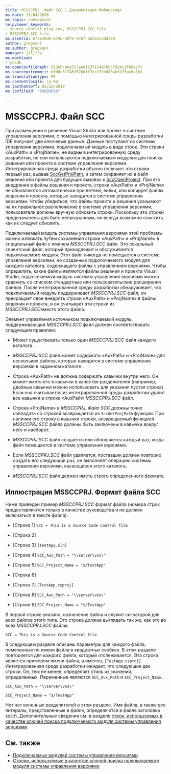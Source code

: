 ```yaml
---
title: MSSCCPRJ. Файл SCC | Документация Майкрософт
ms.date: 11/04/2016
ms.topic: conceptual
helpviewer_keywords:
- source control plug-ins, MSSCCPRJ.SCC file
- MSSCCPRJ.SCC file
ms.assetid: 6f2e39d6-b79d-407e-976f-b62a3cedd378
author: gregvanl
ms.author: gregvanl
manager: jillfra
ms.workload:
- vssdk
ms.openlocfilehash: 05360ca6e557ae0153715497b85792bc2fb6e2fc
ms.sourcegitcommit: b0d8e61745f67bd1f7ecf7fe080a0fe73ac6a181
ms.translationtype: MT
ms.contentlocale: ru-RU
ms.lasthandoff: 02/22/2019
ms.locfileid: "56693039"
---
```

# <a name="mssccprjscc-file"></a>MSSCCPRJ. Файл SCC
При размещении в решение Visual Studio или проект в системе управления версиями, с помощью интегрированной среды разработки IDE получает две ключевые данные. Данные поступают из системы управления версиями, подключаемый модуль в виде строк. Эти строки «AuxPath» и «ProjName», не видны в интегрированную среду разработки, но они используются подключаемым модулем для поиска решения или проекта в системе управления версиями. Интегрированная среда разработки обычно получает эти строки первый раз, вызвав [SccGetProjPath](../extensibility/sccgetprojpath-function.md), и затем сохраняет их в файл решения или проекта для будущих вызовах к [SccOpenProject](../extensibility/sccopenproject-function.md). При его внедрении в файлы решения и проекта, строки «AuxPath» и «ProjName» не обновляются автоматически при ветвей, вилки, или копирует файлы решения и проекта, которые находятся в системе управления версиями. Чтобы убедиться, что файлы проекта и решения указывают на их правильное расположение в системе управления версиями, пользователи должны вручную обновить строки. Поскольку эти строки предназначены для быть непрозрачным, не всегда возможно очистить как их следует обновить.

 Подключаемый модуль системы управления версиями этой проблемы можно избежать путем сохранения строки «AuxPath» и «ProjName» в специальный файл с именем *MSSCCPRJ.SCC* файл. Это локальный клиентский файл, который принадлежит и обслуживается подключаемого модуля. Этот файл никогда не помещается в системе управления версиями, но созданные подключаемого модуля для каждого каталога, содержащего файлы с управлением версиями. Чтобы определить, какие файлы являются файлы решения и проекта Visual Studio, подключаемый модуль системы управления версиями можно сравнить со списком стандартные или пользовательские расширения файлов. После интегрированной среды разработки обнаруживает, что подключаемый модуль поддерживает *MSSCCPRJ.SCC* файл, он прекращает свое внедрять строки «AuxPath» и «ProjName» в файлы решения и проекта, и он считывает эти строки из *MSSCCPRJ.SCC*вместо этого файла.

 Элемент управления источником подключаемый модуль, поддерживающий *MSSCCPRJ.SCC* файл должен соответствовать следующим правилам:

-   Может существовать только один *MSSCCPRJ.SCC* файл каждого каталога.

-   *MSSCCPRJ.SCC* файл может содержать «AuxPath» и «ProjName» для нескольких файлов, которые находятся в системе управления версиями в заданном каталоге.

-   Строка «AuxPath» не должна содержать кавычки внутри него. Он может иметь его в кавычки в качестве разделителей (например, двойные кавычки можно использовать для указания пустая строка). Если она считывается из интегрированной среды разработки удалит все кавычки в строке «AuxPath» *MSSCCPRJ.SCC* файл.

-   Строка «ProjName» в *MSSCCPRJ. Файл SCC* должны точно совпадать со строкой возвращается из `SccGetProjPath` функции. При наличии его строку в кавычки строки, возвращаемый функцией *MSSCCPRJ.SCC* файла должны быть заключены в кавычки вокруг него и наоборот.

-   *MSSCCPRJ.SCC* файл создается или обновляется каждый раз, когда файл помещается в системе управления версиями.

-   Если *MSSCCPRJ.SCC* файл удаляется, поставщик должен повторно создать его следующий раз, он выполняет операцию системы управления версиями, касающиеся этого каталога.

-   *MSSCCPRJ.SCC* файл должен иметь строго определенного формата.

## <a name="an-illustration-of-the-mssccprjscc-file-format"></a>Иллюстрация MSSCCPRJ. Формат файла SCC
 Ниже приведен пример *MSSCCPRJ.SCC* формат файла (номера строк предоставляются только в качестве руководства и не должен включаться в тексте файла):

- [Строка 1] `SCC = This is a Source Code Control file`

- [Строка 2]

- [Строка 3] `[TestApp.sln]`

- [Строка 4] `SCC_Aux_Path = "\\server\vss\"`

- [Строка 5] `SCC_Project_Name = "$/TestApp"`

- [Строка 6]

- [Строка 7] `[TestApp.csproj]`

- [Строка 8] `SCC_Aux_Path = "\\server\vss\"`

- [Строке 9] `SCC_Project_Name = "$/TestApp"`

 В первой строке указано, назначение файла и служит сигнатурой для всех файлов этого типа. Это строка должна выглядеть так же, как это во всех *MSSCCPRJ.SCC* файлы:

 `SCC = This is a Source Code Control file`

 В следующем разделе описаны параметры для каждого файла, помеченные по имени файла в квадратных скобках. В этом разделе повторяется для каждого файла, который отслеживается. Эта строка является примером имени файла, а именно, `[TestApp.csproj]`. Интегрированная среда разработки ожидает, что следующие две строки. Он, тем не менее, определяет стиль из значений, определенных. Переменные являются `SCC_Aux_Path` и `SCC_Project_Name`.

 `SCC_Aux_Path = "\\server\vss\"`

 `SCC_Project_Name = "$/TestApp"`

 Нет нет конечных разделителей в этом разделе. Имя файла, а также все литералы, представленные в файле, определяются в файле заголовка scc.h. Дополнительные сведения см. в разделе [строк, используемых в качестве ключей поиска подключаемого модуля системы управления версиями](../extensibility/strings-used-as-keys-for-finding-a-source-control-plug-in.md).

## <a name="see-also"></a>См. также
- [Подключаемых модулей системы управления версиями](../extensibility/source-control-plug-ins.md)
- [Строки, используемые в качестве ключей поиска подключаемого модуля системы управления версиями](../extensibility/strings-used-as-keys-for-finding-a-source-control-plug-in.md)